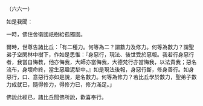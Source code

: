 （六六一）

如是我聞：

一時，佛住舍衛國祇樹給孤獨園。

爾時，世尊告諸比丘：「有二種力。何等為二？謂數力及修力。何等為數力？謂聖弟子空閑林中樹下，作如是思惟：『身惡行，現法、後世受於惡報。我若行身惡行者，我當自悔教，他亦悔我，大師亦當悔我，大德梵行亦當悔我，以法責我；惡名流布，身壞命終，當生惡趣泥犁中。』如是現法後報，身惡行斷，修身善行。如身惡行，口、意惡行亦如是說，是名數力。何等為修力？若比丘學於數力，聖弟子數力成就已，隨得修力，得修力已，修力滿足。」

佛說此經已，諸比丘聞佛所說，歡喜奉行。



